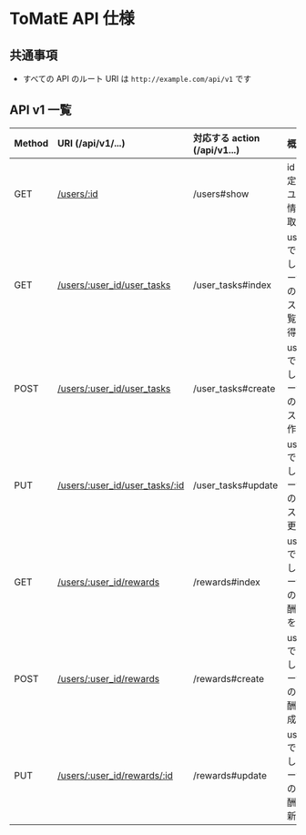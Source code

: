 # ToMatE API 仕様

## 共通事項
* すべての API のルート URI は `http://example.com/api/v1` です


## API v1 一覧

| Method | URI (/api/v1/...)                            | 対応する action (/api/v1...) | 概要 |
|:-------|:---------------------------------------------|:-----------------------------|:-----|
| GET    | [/users/:id](#users)                                 | /users#show          | id で指定したユーザ情報を取得 |
| GET    | [/users/:user_id/user_tasks](#user_tasks_index)      | /user_tasks#index      | user_id で指定したユーザの、タスク一覧を取得 |
| POST   | [/users/:user_id/user_tasks](#user_tasks_create)     | /user_tasks#create     | user_id で指定したユーザの、タスクを作成 |
| PUT    | [/users/:user_id/user_tasks/:id](#user_tasks_update) | /user_tasks#update     | user_id で指定したユーザの、タスクを更新 |
| GET    | [/users/:user_id/rewards](#rewards_index)            | /rewards#index      | user_id で指定したユーザの、報酬一覧を取得 |
| POST   | [/users/:user_id/rewards](#rewards_create)           | /rewards#create     | user_id で指定したユーザの、報酬を作成 |
| PUT    | [/users/:user_id/rewards/:id](#rewards_update)       | /rewards#update     | user_id で指定したユーザの、報酬を更新 |

